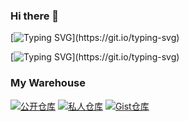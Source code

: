 ### Hi there 👋
[![Typing SVG](https://readme-typing-svg.demolab.com?font=Fira+Code&pause=1000&color=F7A733&random=false&width=435&lines=Hello%2C+I'm+Lele229.)](https://git.io/typing-svg)

[![Typing SVG](https://readme-typing-svg.demolab.com?font=Fira+Code&pause=1000&color=F7B9F6&random=false&width=435&lines=%F0%9F%92%99+Welcome+to+the+private+warehouse!)](https://git.io/typing-svg)
### My Warehouse
[![公开仓库](https://img.shields.io/badge/-Picture-555555?style=for-the-badge&logo=github&labelColor=000000)](https://github.com/Lele229/Picture)
[![私人仓库](https://img.shields.io/badge/-229-555555?style=for-the-badge&logo=github&labelColor=000000)](https://github.com/Lele229/229)
[![Gist仓库](https://img.shields.io/badge/-GIST-555555?style=for-the-badge&logo=github&labelColor=000000)](https://gist.github.com/Lele229)
